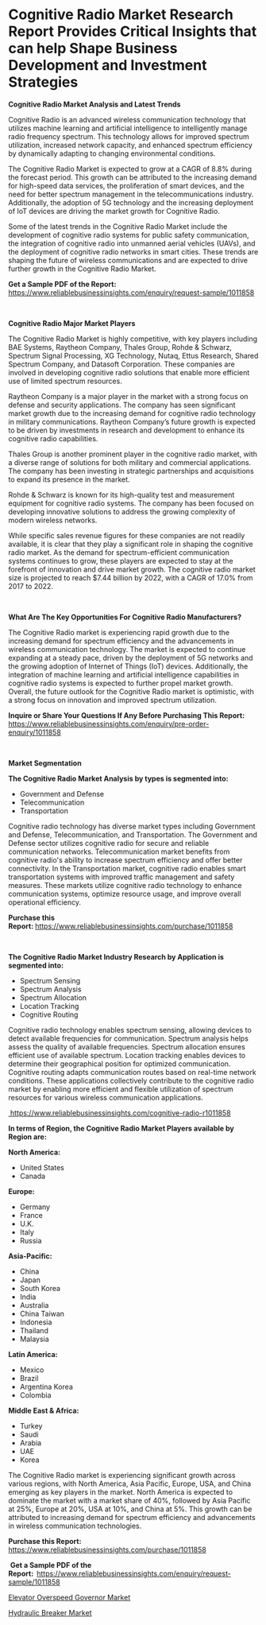 <p><h1>Cognitive Radio Market Research Report Provides Critical Insights that can help Shape Business Development and Investment Strategies</h1></p><p><strong>Cognitive Radio Market Analysis and Latest Trends</strong></p>
<p><p>Cognitive Radio is an advanced wireless communication technology that utilizes machine learning and artificial intelligence to intelligently manage radio frequency spectrum. This technology allows for improved spectrum utilization, increased network capacity, and enhanced spectrum efficiency by dynamically adapting to changing environmental conditions.</p><p>The Cognitive Radio Market is expected to grow at a CAGR of 8.8% during the forecast period. This growth can be attributed to the increasing demand for high-speed data services, the proliferation of smart devices, and the need for better spectrum management in the telecommunications industry. Additionally, the adoption of 5G technology and the increasing deployment of IoT devices are driving the market growth for Cognitive Radio.</p><p>Some of the latest trends in the Cognitive Radio Market include the development of cognitive radio systems for public safety communication, the integration of cognitive radio into unmanned aerial vehicles (UAVs), and the deployment of cognitive radio networks in smart cities. These trends are shaping the future of wireless communications and are expected to drive further growth in the Cognitive Radio Market.</p></p>
<p><strong>Get a Sample PDF of the Report:&nbsp;</strong> <a href="https://www.reliablebusinessinsights.com/enquiry/request-sample/1011858">https://www.reliablebusinessinsights.com/enquiry/request-sample/1011858</a></p>
<p>&nbsp;</p>
<p><strong>Cognitive Radio Major Market Players</strong></p>
<p><p>The Cognitive Radio Market is highly competitive, with key players including BAE Systems, Raytheon Company, Thales Group, Rohde & Schwarz, Spectrum Signal Processing, XG Technology, Nutaq, Ettus Research, Shared Spectrum Company, and Datasoft Corporation. These companies are involved in developing cognitive radio solutions that enable more efficient use of limited spectrum resources.</p><p>Raytheon Company is a major player in the market with a strong focus on defense and security applications. The company has seen significant market growth due to the increasing demand for cognitive radio technology in military communications. Raytheon Company’s future growth is expected to be driven by investments in research and development to enhance its cognitive radio capabilities.</p><p>Thales Group is another prominent player in the cognitive radio market, with a diverse range of solutions for both military and commercial applications. The company has been investing in strategic partnerships and acquisitions to expand its presence in the market.</p><p>Rohde & Schwarz is known for its high-quality test and measurement equipment for cognitive radio systems. The company has been focused on developing innovative solutions to address the growing complexity of modern wireless networks.</p><p>While specific sales revenue figures for these companies are not readily available, it is clear that they play a significant role in shaping the cognitive radio market. As the demand for spectrum-efficient communication systems continues to grow, these players are expected to stay at the forefront of innovation and drive market growth. The cognitive radio market size is projected to reach $7.44 billion by 2022, with a CAGR of 17.0% from 2017 to 2022.</p></p>
<p>&nbsp;</p>
<p><strong>What Are The Key Opportunities For Cognitive Radio Manufacturers?</strong></p>
<p><p>The Cognitive Radio market is experiencing rapid growth due to the increasing demand for spectrum efficiency and the advancements in wireless communication technology. The market is expected to continue expanding at a steady pace, driven by the deployment of 5G networks and the growing adoption of Internet of Things (IoT) devices. Additionally, the integration of machine learning and artificial intelligence capabilities in cognitive radio systems is expected to further propel market growth. Overall, the future outlook for the Cognitive Radio market is optimistic, with a strong focus on innovation and improved spectrum utilization.</p></p>
<p><strong>Inquire or Share Your Questions If Any Before Purchasing This Report:</strong> <a href="https://www.reliablebusinessinsights.com/enquiry/pre-order-enquiry/1011858">https://www.reliablebusinessinsights.com/enquiry/pre-order-enquiry/1011858</a></p>
<p>&nbsp;</p>
<p><strong>Market Segmentation</strong></p>
<p><strong>The Cognitive Radio Market Analysis by types is segmented into:</strong></p>
<p><ul><li>Government and Defense</li><li>Telecommunication</li><li>Transportation</li></ul></p>
<p><p>Cognitive radio technology has diverse market types including Government and Defense, Telecommunication, and Transportation. The Government and Defense sector utilizes cognitive radio for secure and reliable communication networks. Telecommunication market benefits from cognitive radio's ability to increase spectrum efficiency and offer better connectivity. In the Transportation market, cognitive radio enables smart transportation systems with improved traffic management and safety measures. These markets utilize cognitive radio technology to enhance communication systems, optimize resource usage, and improve overall operational efficiency.</p></p>
<p><strong>Purchase this Report:&nbsp;</strong><a href="https://www.reliablebusinessinsights.com/purchase/1011858">https://www.reliablebusinessinsights.com/purchase/1011858</a></p>
<p>&nbsp;</p>
<p><strong>The Cognitive Radio Market Industry Research by Application is segmented into:</strong></p>
<p><ul><li>Spectrum Sensing</li><li>Spectrum Analysis</li><li>Spectrum Allocation</li><li>Location Tracking</li><li>Cognitive Routing</li></ul></p>
<p><p>Cognitive radio technology enables spectrum sensing, allowing devices to detect available frequencies for communication. Spectrum analysis helps assess the quality of available frequencies. Spectrum allocation ensures efficient use of available spectrum. Location tracking enables devices to determine their geographical position for optimized communication. Cognitive routing adapts communication routes based on real-time network conditions. These applications collectively contribute to the cognitive radio market by enabling more efficient and flexible utilization of spectrum resources for various wireless communication applications.</p></p>
<p><a href="https://www.reliablebusinessinsights.com/cognitive-radio-r1011858">&nbsp;https://www.reliablebusinessinsights.com/cognitive-radio-r1011858</a></p>
<p><strong>In terms of Region, the Cognitive Radio Market Players available by Region are:</strong></p>
<p>
    <p> <strong> North America: </strong>
        <ul>
            <li>United States</li>
            <li>Canada</li>
        </ul>
        </p> 
    <p> <strong> Europe: </strong>
        <ul>
            <li>Germany</li>
            <li>France</li>
            <li>U.K.</li>
            <li>Italy</li>
            <li>Russia</li>
        </ul>
        </p> 
    <p> <strong> Asia-Pacific: </strong>
        <ul>
            <li>China</li>
            <li>Japan</li>
            <li>South Korea</li>
            <li>India</li>
            <li>Australia</li>
            <li>China Taiwan</li>
            <li>Indonesia</li>
            <li>Thailand</li>
            <li>Malaysia</li>
        </ul>
        </p> 
    <p> <strong> Latin America: </strong>
        <ul>
            <li>Mexico</li>
            <li>Brazil</li>
            <li>Argentina Korea</li>
            <li>Colombia</li>
        </ul>
        </p> 
    <p> <strong> Middle East & Africa: </strong>
        <ul>
            <li>Turkey</li>
            <li>Saudi</li>
            <li>Arabia</li>
            <li>UAE</li>
            <li>Korea</li>
        </ul>
    </p>
    </p>
<p><p>The Cognitive Radio market is experiencing significant growth across various regions, with North America, Asia Pacific, Europe, USA, and China emerging as key players in the market. North America is expected to dominate the market with a market share of 40%, followed by Asia Pacific at 25%, Europe at 20%, USA at 10%, and China at 5%. This growth can be attributed to increasing demand for spectrum efficiency and advancements in wireless communication technologies.</p></p>
<p><strong>Purchase this Report: </strong><a href="https://www.reliablebusinessinsights.com/purchase/1011858">https://www.reliablebusinessinsights.com/purchase/1011858</a></p>
<p>&nbsp;<strong>Get a Sample PDF of the Report:&nbsp;&nbsp;</strong><a href="https://www.reliablebusinessinsights.com/enquiry/request-sample/1011858">https://www.reliablebusinessinsights.com/enquiry/request-sample/1011858</a></p>
<p><strong></strong></p>
<p><p><a href="https://medium.com/@susiegibson1945/elevator-overspeed-governor-industry-analysis-report-its-market-size-growing-with-a-cagr-of-13-3-3a1ff747e2cc">Elevator Overspeed Governor Market</a></p><p><a href="https://medium.com/@watsonfeest2023/global-hydraulic-breaker-market-is-projected-to-grow-at-a-cagr-of-5-7-6b66cbe30170">Hydraulic Breaker Market</a></p></p>